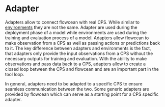 # Adapter

Adapters allow to connect flowcean with real CPS.
While similar to [environments](https://flowcean.me/user_guide/environment/) they are not the same.
Adapter are used during the deployment phase of a model while environments are used during the training and evaluation process of a model.
Adapters allow flowcean to make observation from a CPS as well as passing actions or predictions back to it.
The key difference between adapters and environments is the fact, that adapters only provide the input observations from a CPS without the necessary outputs for training and evaluation.
With the ability to make observations and pass data back to a CPS, adapters allow to create a closed loop between the CPS and flowcean and are an important part in the tool loop.
<!-- The figure below shows how adapters are integrated in the tool loop and therefore the deployment phase of a model. -->

In general, adapters need to be adapted to a specific CPS to ensure seamless communication between the two.
Some generic adapters are provided by flowcean which can serve as a starting point for a CPS specific adapter.
